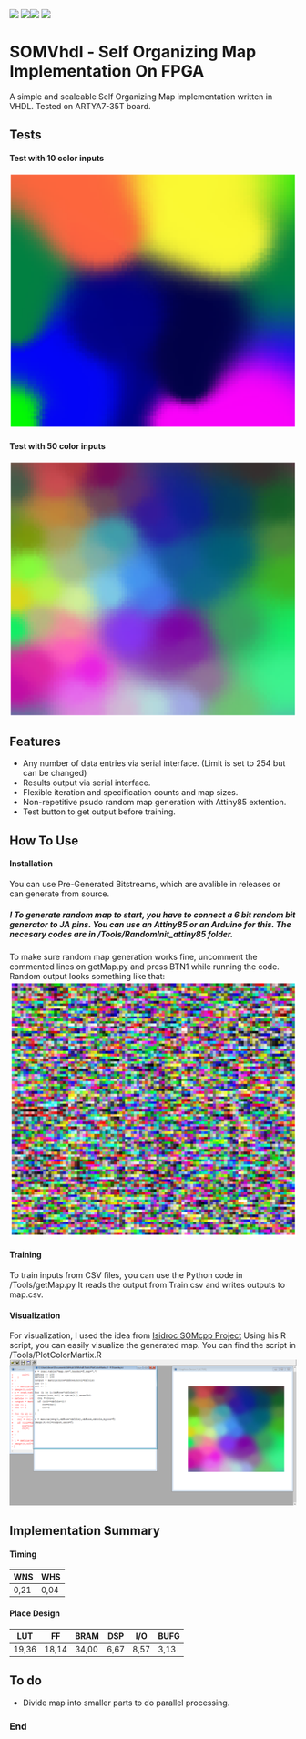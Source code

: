 
![](https://img.shields.io/github/stars/tuhalf/SOMvhdl.svg) ![](https://img.shields.io/github/forks/tuhalf/SOMvhdl.md.svg)![](https://img.shields.io/github/release/tuhalf/SOMvhdl.md.svg) ![](https://img.shields.io/github/issues/tuhalf/SOMvhdl.md.svg)
# SOMVhdl - Self Organizing Map Implementation On FPGA

A simple and scaleable Self Organizing Map implementation written in VHDL. Tested on ARTYA7-35T board.

## Tests
#### Test with 10 color inputs
![](https://raw.githubusercontent.com/tuhalf/SOMvhdl/main/Docs/ScreenShots/TenColorsTest.png)
#### Test with 50 color inputs
![](https://raw.githubusercontent.com/tuhalf/SOMvhdl/main/Docs/ScreenShots/50ColorsTest.png)

## Features
- Any number of data entries via serial interface. (Limit is set to 254 but can be changed)
- Results output via serial interface.
- Flexible iteration and specification counts and map sizes.
- Non-repetitive psudo random map generation with Attiny85 extention.
- Test button to get output before training.

## How To Use
#### Installation
You can use Pre-Generated Bitstreams, which are avalible in releases or can generate from source. 
##### ! To generate random map to start, you have to connect a 6 bit random bit generator to JA pins. You can use an Attiny85 or an Arduino for this. The necesary codes are in /Tools/RandomInit_attiny85 folder.
To make sure random map generation works fine, uncomment the commented lines on getMap.py and press BTN1 while running the code. Random output looks something like that:
![](https://raw.githubusercontent.com/tuhalf/SOMvhdl/main/Docs/ScreenShots/RandomMap.png)

#### Training 
To train inputs from CSV files, you can use the Python code in /Tools/getMap.py It reads the output from Train.csv and writes outputs to map.csv. 
#### Visualization 
For visualization, I used the idea from [Isidroc SOMcpp Project][1] Using his R script, you can easily visualize the generated map. You can find the script in /Tools/PlotColorMartix.R 
![](https://raw.githubusercontent.com/tuhalf/SOMvhdl/main/Docs/ScreenShots/R.png)

## Implementation Summary
#### Timing
                    
WNS  | WHS
------------- | -------------
0,21  | 0,04
#### Place Design
| LUT  | FF | BRAM  | DSP | I/O  | BUFG |
| ------------- | ------------- | ------------- | ------------- | ------------- | ------------- |
| 19,36  | 18,14  | 34,00  | 6,67  | 8,57  | 3,13  |
## To do
- Divide map into smaller parts to do parallel processing.

### End
[1]: https://github.com/isidroc/SOMcpp "Isidroc's SOMcpp project"